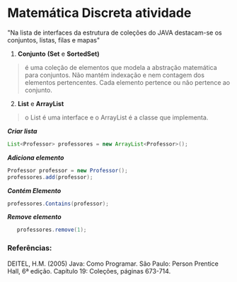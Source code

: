 # Matemática Discreta atividade

"Na lista de interfaces da estrutura de coleções do JAVA destacam-se os conjuntos, listas, filas e mapas"

1) **Conjunto** __(Set__ e __SortedSet)__
> é uma coleção de elementos que modela a abstração matemática para conjuntos. Não mantém indexação e nem contagem dos elementos pertencentes. Cada elemento pertence ou não pertence ao conjunto.


2. **List** e **ArrayList**
> o List é uma interface e o ArrayList é a classe que implementa.

___Criar lista___
~~~java
List<Professor> professores = new ArrayList<Professor>();
~~~

___Adiciona elemento___
~~~java
Professor professor = new Professor();
professores.add(professor);
~~~
___Contém Elemento___
~~~java
professores.Contains(professor);
~~~
___Remove elemento___
~~~java
   professores.remove(1); 
~~~
### Referências: 
DEITEL, H.M. (2005) Java: Como Programar. São Paulo: Person Prentice Hall, 6ª edição. Capítulo 19: Coleções, páginas 673-714.
